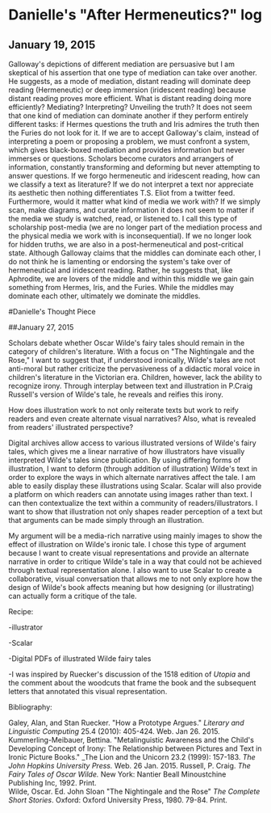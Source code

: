 # Danielle's "After Hermeneutics?" log
## January 19, 2015 
Galloway's depictions of different mediation are persuasive but I am skeptical of his assertion that one type of mediation can take over another. He suggests, as a mode of mediation, distant reading will dominate deep reading (Hermeneutic) or deep immersion (iridescent reading) because distant reading proves more efficient. What is distant reading doing more efficiently? Mediating? Interpreting? Unveiling the truth? It does not seem that one kind of mediation can dominate another if they perform entirely different tasks: if Hermes questions the truth and Iris admires the truth then the Furies do not look for it. If we are to accept Galloway's claim, instead of interpreting a poem or proposing a problem, we must confront a system, which gives black-boxed mediation and provides information but never immerses or questions. Scholars become curators and arrangers of information, constantly transforming and deforming but never attempting to answer questions. If we forgo hermeneutic and iridescent reading, how can we classify a text as literature? If we do not interpret a text nor appreciate its aesthetic then nothing differentiates T.S. Eliot from a twitter feed. Furthermore, would it matter what kind of media we work with? If we simply scan, make diagrams, and curate information it does not seem to matter if the media we study is watched, read, or listened to. I call this type of scholarship post-media (we are no longer part of the mediation process and the physical media we work with is inconsequential). If we no longer look for hidden truths, we are also in a post-hermeneutical and post-critical state. Although Galloway claims that the middles can dominate each other, I do not think he is lamenting or endorsing the system's take over of hermeneutical and iridescent reading. Rather, he suggests that, like Aphrodite, we are lovers of the middle and within this middle we gain gain something from Hermes, Iris, and the Furies. While the middles may dominate each other, ultimately we dominate the middles. 

#Danielle's Thought Piece

##January 27, 2015

Scholars debate whether Oscar Wilde's fairy tales should remain in the category of children's literature. With a focus on "The Nightingale and the Rose," I want to suggest that, if understood ironically, Wilde's tales are not anti-moral but rather criticize the pervasiveness of a didactic moral voice in children's literature in the Victorian era. Children, however, lack the ability to recognize irony. Through interplay between text and illustration in P.Craig Russell's version of Wilde's tale, he reveals and reifies this irony.

How does illustration work to not only reiterate texts but work to reify readers and even create alternate visual narratives? Also, what is revealed from readers' illustrated perspective?

Digital archives allow access to various illustrated versions of Wilde's fairy tales, which gives me a linear narrative of how illustrators have visually interpreted Wilde's tales since publication. By using differing forms of illustration, I want to deform (through addition of illustration) Wilde's text in order to explore the ways in which alternate narratives affect the tale. I am able to easily display these illustrations using Scalar. Scalar will also provide a platform on which readers can annotate using images rather than text. I can then contextualize the text within a community of readers/illustrators. I want to show that illustration not only shapes reader perception of a text but that arguments can be made simply through an illustration. 

My argument will be a media-rich narrative using mainly images to show the effect of illustration on Wilde's ironic tale. I chose this type of argument because I want to create visual representations and provide an alternate narrative in order to critique Wilde's tale in a way that could not be achieved through textual representation alone. I also want to use Scalar to create a collaborative, visual conversation that allows me to not only explore how the design of Wilde's book affects meaning but how designing (or illustrating) can actually form a critique of the tale.

Recipe:

-illustrator 

-Scalar 

-Digital PDFs of illustrated Wilde fairy tales

-I was inspired by Ruecker's discussion of the 1518 edition of _Utopia_ and the comment about the woodcuts that frame the book and the subsequent letters that annotated this visual representation. 

Bibliography:

Galey, Alan, and Stan Ruecker. "How a Prototype Argues." _Literary and Linguistic Computing_ 25.4 (2010): 405-424. Web. Jan 26. 2015. 
Kummerling-Meibauer, Bettina. "Metalinguistic Awareness and the Child's Developing Concept of Irony: The Relationship between Pictures and Text in Ironic Picture Books." _The Lion and the Unicorn 23.2 (1999): 157-183. _The John Hopkins University Press._ Web. 26 Jan. 2015. 
Russell, P. Craig. _The Fairy Tales of Oscar Wilde._ New York: Nantier Beall Minoustchine Publishing Inc, 1992. Print.  
Wilde, Oscar. Ed. John Sloan "The Nightingale and the Rose" _The Complete Short Stories_. Oxford: Oxford University Press, 1980. 79-84. Print. 
